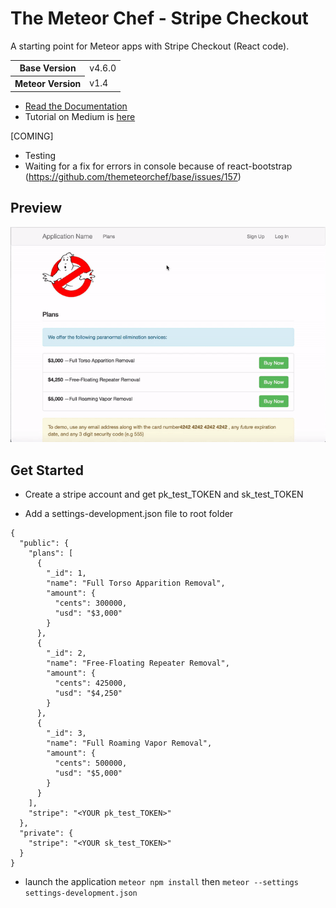 # The Meteor Chef - Stripe Checkout
A starting point for Meteor apps with Stripe Checkout (React code).

<table>
  <tbody>
    <tr>
      <th>Base Version</th>
      <td>v4.6.0</td>
    </tr>
    <tr>
      <th>Meteor Version</th>
      <td>v1.4</td>
    </tr>
  </tbody>
</table>

- [Read the Documentation](http://themeteorchef.com/base)
- Tutorial on Medium is [here](https://medium.com/@benjamincherion/connecting-meteor-react-stripe-checkout-ddecfc06adec#.n72xvh51y)

[COMING]
- Testing
- Waiting for a fix for errors in console because of react-bootstrap (https://github.com/themeteorchef/base/issues/157)

## Preview

![](meteorReactStripeCheckout.gif)

## Get Started

- Create a stripe account and get pk_test_TOKEN and sk_test_TOKEN

- Add a settings-development.json file to root folder

```
{
  "public": {
    "plans": [
      {
        "_id": 1,
        "name": "Full Torso Apparition Removal",
        "amount": {
          "cents": 300000,
          "usd": "$3,000"
        }
      },
      {
        "_id": 2,
        "name": "Free-Floating Repeater Removal",
        "amount": {
          "cents": 425000,
          "usd": "$4,250"
        }
      },
      {
        "_id": 3,
        "name": "Full Roaming Vapor Removal",
        "amount": {
          "cents": 500000,
          "usd": "$5,000"
        }
      }
    ],
    "stripe": "<YOUR pk_test_TOKEN>"
  },
  "private": {
    "stripe": "<YOUR sk_test_TOKEN>"
  }
}
```

- launch the application
`meteor npm install` then `meteor --settings settings-development.json`
